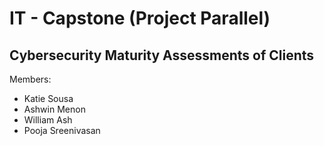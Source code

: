 IT - Capstone (Project Parallel)
===============================

Cybersecurity Maturity Assessments of Clients 
---------------------------------------------

Members:

* Katie Sousa
* Ashwin Menon
* William Ash
* Pooja Sreenivasan






